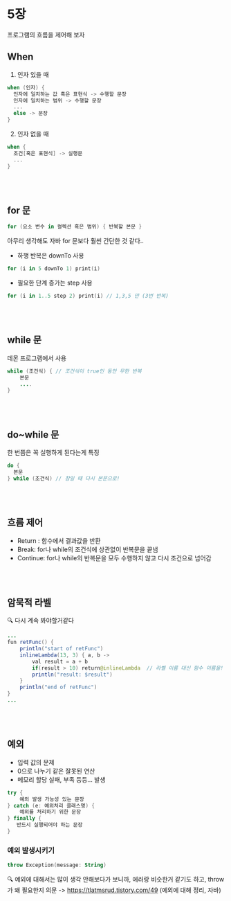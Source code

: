 # 5장

프로그램의 흐름을 제어해 보자

## When

1. 인자 있을 때

```kotlin
when (인자) {
  인자에 일치하는 값 혹은 표현식 -> 수행할 문장
  인자에 일치하는 범위 -> 수행할 문장
  ...
  else -> 문장
}
```

2. 인자 없을 때

```kotlin
when {
  조건[혹은 표현식] -> 실행문
  ...
}
```

<br></br>

## for 문

```kotlin
for (요소 변수 in 컬렉션 혹은 범위) { 반복할 본문 }
```

아무리 생각해도 자바 for 문보다 훨씬 간단한 것 같다..

- 하행 반복은 downTo 사용 

```kotlin
for (i in 5 downTo 1) print(i)
```

- 필요한 단계 증가는 step 사용

```kotlin
for (i in 1..5 step 2) print(i) // 1,3,5 만 (3번 반복)
```

<br></br>

## while 문

데몬 프로그램에서 사용

```java
while (조건식) { // 조건식이 true인 동안 무한 반복
    본문
    ....
}
```

<br></br>

## do~while 문

한 번쯤은 꼭 실행하게 된다는게 특징

```kotlin
do {
  본문
} while (조건식) // 참일 때 다시 본문으로!
```

<br></br>

## 흐름 제어

- Return : 함수에서 결과값을 반환
- Break: for나 while의 조건식에 상관없이 반복문을 끝냄
- Continue: for나 while의 반복문을 모두 수행하지 않고 다시 조건으로 넘어감

<br></br>

## 암묵적 라벨

 🔍 다시 계속 봐야할거같다

```java
...
fun retFunc() {
    println("start of retFunc")
    inlineLambda(13, 3) { a, b -> 
        val result = a + b
        if(result > 10) return@inlineLambda  // 라벨 이름 대신 함수 이름을!
        println("result: $result")
    } 
    println("end of retFunc") 
}
...
```

<br></br>

## 예외

- 입력 값의 문제 
- 0으로 나누기 같은 잘못된 연산
- 메모리 할당 실패, 부족 등등... 발생

```kotlin
try {
    예외 발생 가능성 있는 문장
} catch (e: 예외처리 클래스명) {
    예외를 처리하기 위한 문장
} finally {
   반드시 실행되어야 하는 문장
}
```

### 예외 발생시키기

```kotlin
throw Exception(message: String)
```

 🔍 예외에 대해서는 많이 생각 안해보다가 보니까, 에러랑 비슷한거 같기도 하고, throw가 왜 필요한지 의문
		-> https://tlatmsrud.tistory.com/49 (예외에 대해 정리, 자바)

